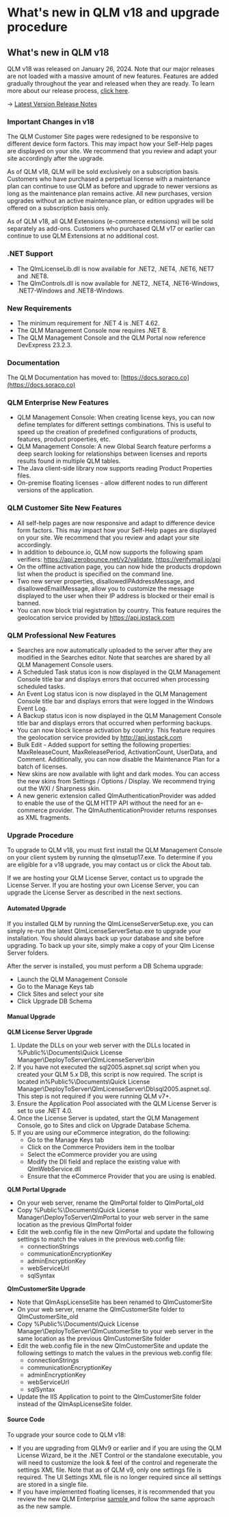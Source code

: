 # What's new in QLM v18 and upgrade procedure

## What's new in QLM v18

QLM v18 was released on January 26, 2024. Note that our major releases are not loaded with a massive amount of new features. Features are added gradually throughout the year and released when they are ready. To learn more about our release process, [click here](https://docs.soraco.co/docs/blog/iterative-releases).

\-> [Latest Version Release Notes](https://soraco.co/products/qlm/ReleaseNotes.html)

### Important Changes in v18 <a href="#h_01h95qq4d75t05j62drs5q0gz6" id="h_01h95qq4d75t05j62drs5q0gz6"></a>

The QLM Customer Site pages were redesigned to be responsive to different device form factors. This may impact how your Self-Help pages are displayed on your site. We recommend that you review and adapt your site accordingly after the upgrade.

As of QLM v18, QLM will be sold exclusively on a subscription basis. Customers who have purchased a perpetual license with a maintenance plan can continue to use QLM as before and upgrade to newer versions as long as the maintenance plan remains active. All new purchases, version upgrades without an active maintenance plan, or edition upgrades will be offered on a subscription basis only.

As of QLM v18, all QLM Extensions (e-commerce extensions) will be sold separately as add-ons. Customers who purchased QLM v17 or earlier can continue to use QLM Extensions at no additional cost.

### .NET Support

* The QlmLicenseLib.dll is now available for .NET2, .NET4, .NET6, NET7 and .NET8.
* The QlmControls.dll is now available for .NET2, .NET4, .NET6-Windows, .NET7-Windows and .NET8-Windows.

### New Requirements

* The minimum requirement for .NET 4 is .NET 4.62.
* The QLM Management Console now requires .NET 8.
* The QLM Management Console and the QLM Portal now reference DevExpress 23.2.3.

### Documentation

The QLM Documentation has moved to: [https://docs.soraco.co](https://docs.soraco.co)

### QLM Enterprise New Features

* QLM Management Console: When creating license keys, you can now define templates for different settings combinations. This is useful to speed up the creation of predefined configurations of products, features, product properties, etc.
* QLM Management Console: A new Global Search feature performs a deep search looking for relationships between licenses and reports results found in multiple QLM tables.
* The Java client-side library now supports reading Product Properties files.
* On-premise floating licenses - allow different nodes to run different versions of the application.

### QLM Customer Site New Features

* All self-help pages are now responsive and adapt to difference device form factors. This may impact how your Self-Help pages are displayed on your site. We recommend that you review and adapt your site accordingly.
* In addition to debounce.io, QLM now supports the following spam verifiers: https://api.zerobounce.net/v2/validate, https://verifymail.io/api
* On the offline activation page, you can now hide the products dropdown list when the product is specified on the command line.
* Two new server properties, disallowedIPAddressMessage, and disallowedEmailMessage, allow you to customize the message displayed to the user when their IP address is blocked or their email is banned.
* You can now block trial registration by country. This feature requires the geolocation service provided by https://api.ipstack.com

### QLM Professional New Features

* Searches are now automatically uploaded to the server after they are modified in the Searches editor. Note that searches are shared by all QLM Management Console users.
* A Scheduled Task status icon is now displayed in the QLM Management Console title bar and displays errors that occurred when processing scheduled tasks.
* An Event Log status icon is now displayed in the QLM Management Console title bar and displays errors that were logged in the Windows Event Log.
* A Backup status icon is now displayed in the QLM Management Console title bar and displays errors that occurred when performing backups.
* You can now block license activation by country. This feature requires the geolocation service provided by http://api.ipstack.com
* Bulk Edit - Added support for setting the following properties: MaxReleaseCount, MaxReleasePeriod, ActivationCount, UserData, and Comment. Additionally, you can now disable the Maintenance Plan for a batch of licenses.
* New skins are now available with light and dark modes. You can access the new skins from Settings / Options / Display. We recommend trying out the WXI / Sharpness skin.
* A new generic extension called QlmAuthenticationProvider was added to enable the use of the QLM HTTP API without the need for an e-commerce provider. The QlmAuthenticationProvider returns responses as XML fragments.

### Upgrade Procedure

To upgrade to QLM v18, you must first install the QLM Management Console on your client system by running the qlmsetup17.exe. To determine if you are eligible for a v18 upgrade, you may contact us or click the About tab.

If we are hosting your QLM License Server, contact us to upgrade the License Server. If you are hosting your own License Server, you can upgrade the License Server as described in the next sections.

#### Automated Upgrade

If you installed QLM by running the QlmLicenseServerSetup.exe, you can simply re-run the latest QlmLicenseServerSetup.exe to upgrade your installation. You should always back up your database and site before upgrading. To back up your site, simply make a copy of your Qlm License Server folders.

After the server is installed, you must perform a DB Schema upgrade:

* Launch the QLM Management Console
* Go to the Manage Keys tab
* Click Sites and select your site
* Click Upgrade DB Schema

#### Manual Upgrade

**QLM License Server Upgrade**

1. Update the DLLs on your web server with the DLLs located in %Public%\Documents\Quick License Manager\DeployToServer\QlmLicenseServer\bin
2. If you have not executed the sql2005.aspnet.sql script when you created your QLM 5.x DB, this script is now required. The script is located in%Public%\Documents\Quick License Manager\DeployToServer\QlmLicenseServer\Db\sql2005.aspnet.sql. This step is not required if you were running QLM v7+.
3. Ensure the Application Pool associated with the QLM License Server is set to use .NET 4.0.
4. Once the License Server is updated, start the QLM Management Console, go to Sites and click on Upgrade Database Schema.
5. If you are using our eCommerce integration, do the following:
   * Go to the Manage Keys tab
   * Click on the Commerce Providers item in the toolbar
   * Select the eCommerce provider you are using
   * Modify the Dll field and replace the existing value with QlmWebService.dll
   * Ensure that the eCommerce Provider that you are using is enabled.

**QLM Portal Upgrade**

* On your web server, rename the QlmPortal folder to QlmPortal\_old
* Copy %Public%\Documents\Quick License Manager\DeployToServer\QlmPortal to your web server in the same location as the previous QlmPortal folder
* Edit the web.config file in the new QlmPortal and update the following settings to match the values in the previous web.config file:
  * connectionStrings
  * communicationEncryptionKey
  * adminEncryptionKey
  * webServiceUrl
  * sqlSyntax

**QlmCustomerSite Upgrade**

* Note that QlmAspLicenseSite has been renamed to QlmCustomerSite
* On your web server, rename the QlmCustomerSite folder to QlmCustomerSite\_old
* Copy %Public%\Documents\Quick License Manager\DeployToServer\QlmCustomerSite to your web server in the same location as the previous QlmCustomerSite folder
* Edit the web.config file in the new QlmCustomerSite and update the following settings to match the values in the previous web.config file:
  * connectionStrings
  * communicationEncryptionKey
  * adminEncryptionKey
  * webServiceUrl
  * sqlSyntax
* Update the IIS Application to point to the QlmCustomerSite folder instead of the QlmAspLicenseSite folder.

#### Source Code

To upgrade your source code to QLM v18:

* If you are upgrading from QLMv9 or earlier and if you are using the QLM License Wizard, be it the .NET Control or the standalone executable, you will need to customize the look & feel of the control and regenerate the settings XML file. Note that as of QLM v9, only one settings file is required. The UI Settings XML file is no longer required since all settings are stored in a single file.
* If you have implemented floating licenses, it is recommended that you review the new QLM Enterprise [sample ](https://docs.soraco.co/docs/step-by-step-guides/how-to-support-floating-and-node-locked-licences-in-the-same-app)and follow the same approach as the new sample.
